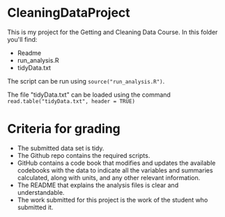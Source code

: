 # CleaningDataProject
This is my project for the Getting and Cleaning Data Course.  In this folder you'll find:
* Readme
* run_analysis.R
* tidyData.txt

The script can be run using `source("run_analysis.R")`.

The file "tidyData.txt" can be loaded using the command `read.table("tidyData.txt", header = TRUE)`


# Criteria for grading
* The submitted data set is tidy.
* The Github repo contains the required scripts.
* GitHub contains a code book that modifies and updates the available 
codebooks with the data to indicate all the variables and 
summaries calculated, along with units, and any other relevant 
information.
* The README that explains the analysis files is clear and understandable.
* The work submitted for this project is the work of the 
student who submitted it.

